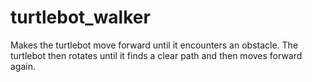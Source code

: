 # turtlebot_walker
Makes the turtlebot move forward until it encounters an obstacle. The turtlebot then rotates until it finds a clear path and then moves forward again.
